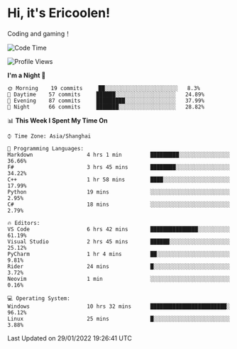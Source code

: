 # Hi, it's Ericoolen!
Coding and gaming！

<!--START_SECTION:waka-->
![Code Time](http://img.shields.io/badge/Code%20Time-162%20hrs%2022%20mins-blue)

![Profile Views](http://img.shields.io/badge/Profile%20Views-0-blue)

**I'm a Night 🦉** 

```text
🌞 Morning    19 commits     ██░░░░░░░░░░░░░░░░░░░░░░░   8.3% 
🌆 Daytime    57 commits     ██████░░░░░░░░░░░░░░░░░░░   24.89% 
🌃 Evening    87 commits     █████████░░░░░░░░░░░░░░░░   37.99% 
🌙 Night      66 commits     ███████░░░░░░░░░░░░░░░░░░   28.82%

```


📊 **This Week I Spent My Time On** 

```text
⌚︎ Time Zone: Asia/Shanghai

💬 Programming Languages: 
Markdown                 4 hrs 1 min         █████████░░░░░░░░░░░░░░░░   36.66% 
F#                       3 hrs 45 mins       ████████░░░░░░░░░░░░░░░░░   34.22% 
C++                      1 hr 58 mins        ████░░░░░░░░░░░░░░░░░░░░░   17.99% 
Python                   19 mins             ░░░░░░░░░░░░░░░░░░░░░░░░░   2.95% 
C#                       18 mins             ░░░░░░░░░░░░░░░░░░░░░░░░░   2.79%

🔥 Editors: 
VS Code                  6 hrs 42 mins       ███████████████░░░░░░░░░░   61.19% 
Visual Studio            2 hrs 45 mins       ██████░░░░░░░░░░░░░░░░░░░   25.12% 
PyCharm                  1 hr 4 mins         ██░░░░░░░░░░░░░░░░░░░░░░░   9.81% 
Rider                    24 mins             █░░░░░░░░░░░░░░░░░░░░░░░░   3.72% 
Neovim                   1 min               ░░░░░░░░░░░░░░░░░░░░░░░░░   0.16%

💻 Operating System: 
Windows                  10 hrs 32 mins      ████████████████████████░   96.12% 
Linux                    25 mins             █░░░░░░░░░░░░░░░░░░░░░░░░   3.88%

```


 Last Updated on 29/01/2022 19:26:41 UTC
<!--END_SECTION:waka-->

